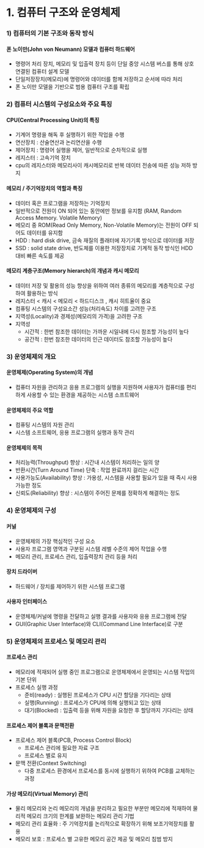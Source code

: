 # 1. 컴퓨터 구조와 운영체제

### 1) 컴퓨터의 기본 구조와 동작 방식
#### 폰 노이만(John von Neumann) 모델과 컴퓨터 하드웨어
- 명령어 처리 장치, 메모리 및 입출력 장치 등이 단일 중앙 시스템 버스를 통해
상호 연결된 컴퓨터 설계 모델
- 단일저장장치(메모리)에 명령어와 데이터를 함께 저장하고 순서에 따라 처리
- 폰 노이만 모델을 기반으로 범용 컴퓨터 구조를 확립

### 2) 컴퓨터 시스템의 구성요소와 주요 특징
#### CPU(Central Processing Unit)의 특징
- 기계어 명령을 해독 후 실행하기 위한 작업을 수행
- 연산장치 : 산술연산과 논리연산을 수행 
- 제어장치 : 명령어 실행을 제어, 일반적으로 순차적으로 실행
- 레지스터 : 고속기억 장치
- cpu의 레지스터와 메모리사이 캐시메모리로 반복 데이터 전송에 따른 성능 저하 방지

#### 메모리 / 주기억장치의 역할과 특징
- 데이터 혹은 프로그램을 저장하는 기억장치
- 일반적으로 전원이 ON 되어 있는 동안에만 정보를 유지함 (RAM, Random Access Memory. Volatile Memory)
- 메모리 중 ROM(Read Only Memory, Non-Volatile Memory)는 전원이 OFF 되어도 데이터를 유지함
- HDD : hard disk drive, 금속 재질의 플래터에 자기기록 방식으로 데이터를 저장
- SSD : solid state drive, 반도체를 이용한 저장장치로 기계적 동작 방식인 HDD 대비 빠른 속도를 제공

#### 메모리 계층구조(Memory hierarch)의 개념과 캐시 메모리
- 데이터 저장 및 활용의 성능 향상을 위하여 여러 종류의 메모리를 계층적으로 구성하여 활용하는 방식
- 레지스터 < 캐시 < 메모리 < 하드디스크 , 캐시 히트율이 중요 
- 컴퓨팅 시스템의 구성요소간 성능(처리속도) 차이를 고려한 구조
- 지역성(Locality)과 경제성(메모리의 가격)을 고려한 구조
- 지역성 
	- 시간적 : 한번 참조한 데이터는 가까운 시일내에 다시 참조할 가능성이 높다
	- 공간적 : 한번 참조한 데이터의 인근 데이터도 참조할 가능성이 높다

### 3) 운영체제의 개요
#### 운영체제(Operating System)의 개념
- 컴퓨터 자원을 관리하고 응용 프로그램의 실행을 지원하며 사용자가 컴퓨터를 편리하게 사용할 수 있는 환경을 제공하는 시스템 소프트웨어

#### 운영체제의 주요 역할
- 컴퓨팅 시스템의 자원 관리
- 시스템 소프트웨어, 응용 프로그램의 실행과 동작 관리

#### 운영체제의 목적
- 처리능력(Throughput) 향상 : 시간내 시스템이 처리하는 일의 양
- 반환시간(Turn Around Time) 단축 : 작업 완료까지 걸리는 시간
- 사용가능도(Availability) 향상 : 가용성, 시스템을 사용할 필요가 있을 때  즉시 사용 가능한 정도
- 신뢰도(Reliability) 향상 : 시스템이 주어진 문제를 정확하게 해결하는 정도

### 4) 운영체제의 구성
#### 커널
- 운영체제의 가장 핵심적인 구성 요소
- 사용자 프로그램 영역과 구분된 시스템 레벨 수준의 제어 작업을 수행
- 메모리 관리, 프로세스 관리, 입출력장치 관리 등을 처리

#### 장치 드라이버
- 하드웨어 / 장치를 제어하기 위한 시스템 프로그램

#### 사용자 인터페이스
- 운영체제/커널에 명령을 전달하고 실행 결과를 사용자와 응용 프로그램에 전달
- GUI(Graphic User Interface)와 CLI(Command Line Interface)로 구분

### 5) 운영체제의 프로세스 및 메모리 관리
#### 프로세스 관리
- 메모리에 적재되어 실행 중인 프로그램으로 운영체제에서 운영되는 시스템 작업의 기본 단위
- 프로세스 실행 과정
	- 준비(ready) : 실행된 프로세스가 CPU 시간 할당을 기다리는 상태
	- 실행(Running) : 프로세스가 CPU에 의해 실행되고 있는 상태
	- 대기(Blocked) : 입출력 등을 위해 자원을 요청한 후 할당까지 기다리는 상태

#### 프로세스 제어 블록과 문맥전환
- 프로세스 제어 블록(PCB, Process Control Block)
	- 프로세스 관리에 필요한 자료 구조
	- 프로세스 별로 유지
- 문맥 전환(Context Switching)
	- 다중 프로세스 환경에서 프로세스를 동시에 실행하기 위하여 PCB를 교체하는 과정

#### 가상 메모리(Virtual Memory) 관리
- 물리 메모리와 논리 메모리의 개념을 분리하고 필요한 부분만 메모리에 적재하여 물리적 메모리 크기의 한계를 보완하는 메모리 관리 기법
- 메모리 관리 효율화 : 주 기억장치를 논리적으로 확장하기 위해 보조기억장치를 활용
- 메모리 보호 : 프로세스 별 고유한 메모리 공간 제공 및 메모리 침범 방지